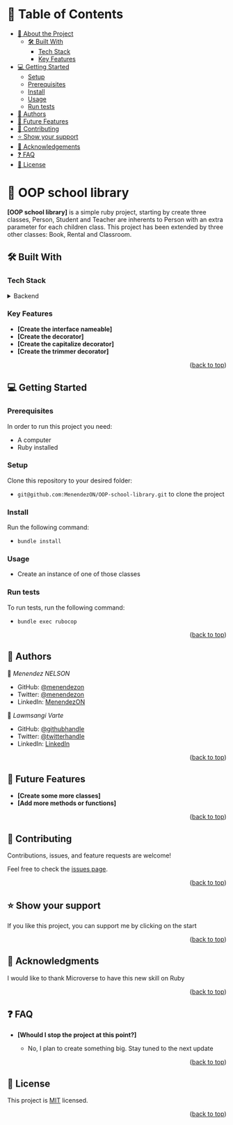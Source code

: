 <a name="readme-top"></a>

# 📗 Table of Contents

- [📖 About the Project](#about-project)
  - [🛠 Built With](#built-with)
    - [Tech Stack](#tech-stack)
    - [Key Features](#key-features)
- [💻 Getting Started](#getting-started)
  - [Setup](#setup)
  - [Prerequisites](#prerequisites)
  - [Install](#install)
  - [Usage](#usage)
  - [Run tests](#run-tests)
- [👥 Authors](#authors)
- [🔭 Future Features](#future-features)
- [🤝 Contributing](#contributing)
- [⭐️ Show your support](#support)
- [🙏 Acknowledgements](#acknowledgements)
- [❓ FAQ](#faq)
- [📝 License](#license)

# 📖 OOP school library <a name="about-project"></a>

**[OOP school library]** is a simple ruby project, starting by create three classes, Person, Student and Teacher are inherents to Person with an extra parameter for each children class. This project has been extended by three other classes: Book, Rental and Classroom.

## 🛠 Built With <a name="built-with"></a>

### Tech Stack <a name="tech-stack"></a>

<details>
<summary>Backend</summary>
  <ul>
    <li><a href="https://www.ruby-lang.org/en/">Ruby</a></li>
  </ul>
</details>

### Key Features <a name="key-features"></a>

- **[Create the interface nameable]**
- **[Create the decorator]**
- **[Create the capitalize decorator]**
- **[Create the trimmer decorator]**

<p align="right">(<a href="#readme-top">back to top</a>)</p>

## 💻 Getting Started <a name="getting-started"></a>

### Prerequisites

In order to run this project you need:

- A computer
- Ruby installed

### Setup

Clone this repository to your desired folder:
- `git@github.com:MenendezON/OOP-school-library.git` to clone the project

### Install

Run the following command:
- `bundle install`

### Usage

- Create an instance of one of those classes

### Run tests

To run tests, run the following command:
- `bundle exec rubocop`

<p align="right">(<a href="#readme-top">back to top</a>)</p>

## 👥 Authors <a name="authors"></a>

👤 _Menendez NELSON_

- GitHub: [@menendezon](https://github.com/menendezon)
- Twitter: [@menendezon](https://twitter.com/menendezon)
- LinkedIn: [MenendezON](https://linkedin.com/in/menendezon)

👤 *Lawmsangi Varte*

- GitHub: [@githubhandle](https://github.com/Lawmsangi)
- Twitter: [@twitterhandle](https://twitter.com/mamy_22_zayn)
- LinkedIn: [LinkedIn](https://www.linkedin.com/in/lawmsangi-varte-baa429244/)

<p align="right">(<a href="#readme-top">back to top</a>)</p>

## 🔭 Future Features <a name="future-features"></a>

- **[Create some more classes]**
- **[Add more methods or functions]**

<p align="right">(<a href="#readme-top">back to top</a>)</p>

## 🤝 Contributing <a name="contributing"></a>

Contributions, issues, and feature requests are welcome!

Feel free to check the [issues page](../../issues/).

<p align="right">(<a href="#readme-top">back to top</a>)</p>

## ⭐️ Show your support <a name="support"></a>

If you like this project, you can support me by clicking on the start

<p align="right">(<a href="#readme-top">back to top</a>)</p>

## 🙏 Acknowledgments <a name="acknowledgements"></a>

I would like to thank Microverse to have this new skill on Ruby

<p align="right">(<a href="#readme-top">back to top</a>)</p>

## ❓ FAQ <a name="faq"></a>

- **[Whould I stop the project at this point?]**

  - No, I plan to create something big. Stay tuned to the next update

<p align="right">(<a href="#readme-top">back to top</a>)</p>

## 📝 License <a name="license"></a>

This project is [MIT](./LICENSE) licensed.

<p align="right">(<a href="#readme-top">back to top</a>)</p>